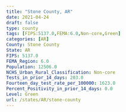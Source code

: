 ```yaml
---
title: "Stone County, AR"
date: 2021-04-24
draft: false
type: county
tags: [FIPS:5137.0,FEMA:6.0,Non-core,Green]
categories: [AR]
County: Stone County
State: AR
FIPS: 5137.0
FEMA_Region: 6.0
Population: 12506.0
NCHS_Urban_Rural_Classification: Non-core
Tests_in_prior_14_days: 203.0
Fourteen_day_test_rate_per_100000: 1623.0
Percent_Positivity_in_prior_14_days: 0.0
Level: Green
url: /states/AR/stone-county
---
```



